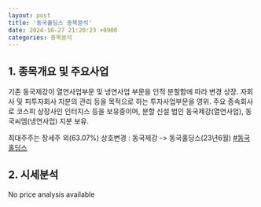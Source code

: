 ```yaml
---
layout: post
title: '동국홀딩스 종목분석'
date: 2024-10-27 21:20:23 +0900
categories: 종목분석
---
```


## 1. 종목개요 및 주요사업

기존 동국제강이 열연사업부문 및 냉연사업 부문을 인적 분할함에 따라 변경 상장. 자회사 및 피투자회사 지분의 관리 등을 목적으로 하는 투자사업부문을 영위. 주요 종속회사로 코스피 상장사인 인터지스 등을 보유중이며, 분할 신설 법인 동국제강(열연사업), 동국씨엠(냉연사업) 지분 보유.

최대주주는 장세주 외(63.07%) 상호변경 : 동국제강 -> 동국홀딩스(23년6월)
[#동국홀딩스](#)

## 2. 시세분석

No price analysis available
